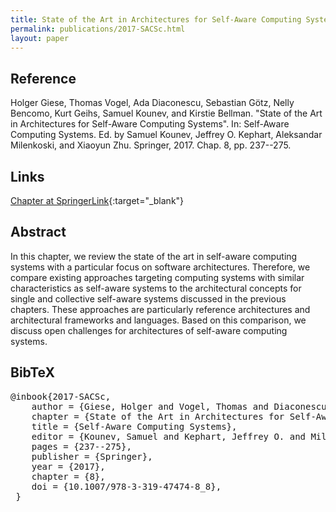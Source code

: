 ```yaml
---
title: State of the Art in Architectures for Self-Aware Computing Systems
permalink: publications/2017-SACSc.html
layout: paper
---
```


## Reference
Holger Giese, Thomas Vogel, Ada Diaconescu, Sebastian Götz, Nelly Bencomo, Kurt Geihs, Samuel Kounev, and Kirstie Bellman. "State of the Art in Architectures for Self-Aware Computing Systems". In: Self-Aware Computing Systems. Ed. by Samuel Kounev, Jeffrey O. Kephart, Aleksandar Milenkoski, and Xiaoyun Zhu. Springer, 2017. Chap. 8, pp. 237--275.

## Links
[Chapter at SpringerLink](https://doi.org/10.1007/978-3-319-47474-8_8){:target="_blank"}

## Abstract
In this chapter, we review the state of the art in self-aware computing systems with a particular focus on software architectures. Therefore, we compare existing approaches targeting computing systems with similar characteristics as self-aware systems to the architectural concepts for single and collective self-aware systems discussed in the previous chapters. These approaches are particularly reference architectures and architectural frameworks and languages. Based on this comparison, we discuss open challenges for architectures of self-aware computing systems.

## BibTeX

<div class="bibtex">
<pre>@inbook{2017-SACSc,
    author = {Giese, Holger and Vogel, Thomas and Diaconescu, Ada and Götz, Sebastian and Bencomo, Nelly and Geihs, Kurt and Kounev, Samuel and Bellman, Kirstie},
    chapter = {State of the Art in Architectures for Self-Aware Computing Systems},
    title = {Self-Aware Computing Systems},
    editor = {Kounev, Samuel and Kephart, Jeffrey O. and Milenkoski, Aleksandar and Zhu, Xiaoyun},
    pages = {237--275},
    publisher = {Springer},
    year = {2017},
    chapter = {8},
    doi = {10.1007/978-3-319-47474-8_8},
 }</pre></div>
